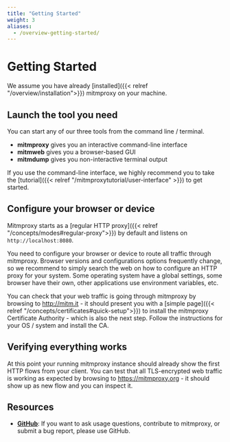 ```yaml
---
title: "Getting Started"
weight: 3
aliases:
  - /overview-getting-started/
---
```


# Getting Started

We assume you have already [installed]({{< relref "/overview/installation">}}) mitmproxy on
your machine.

## Launch the tool you need

You can start any of our three tools from the command line / terminal.

* **mitmproxy** gives you an interactive command-line interface
* **mitmweb** gives you a browser-based GUI
* **mitmdump** gives you non-interactive terminal output

If you use the command-line interface, we highly recommend you to take the [tutorial]({{< relref "/mitmproxytutorial/user-interface" >}}) to get started.

## Configure your browser or device

Mitmproxy starts as a [regular HTTP proxy]({{< relref
"/concepts/modes#regular-proxy">}}) by default and listens on `http://localhost:8080`.

You need to configure your browser or device to route all traffic through mitmproxy.
Browser versions and configurations options frequently change, so we recommend to simply search the
web on how to configure an HTTP proxy for your system. Some operating system
have a global settings, some browser have their own, other applications use
environment variables, etc.

You can check that your web traffic is going through mitmproxy by browsing to
http://mitm.it - it should present you with a [simple page]({{< relref
"/concepts/certificates#quick-setup">}}) to install the mitmproxy Certificate
Authority - which is also the next step. Follow the instructions for your OS /
system and install the CA.

## Verifying everything works

At this point your running mitmproxy instance should already show the first HTTP
flows from your client. You can test that all TLS-encrypted web traffic is
working as expected by browsing to https://mitmproxy.org - it should show up as
new flow and you can inspect it.

## Resources

* [**GitHub**](https://github.com/mitmproxy/mitmproxy): If you want to ask usage questions, contribute
  to mitmproxy, or submit a bug report, please use GitHub.
